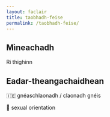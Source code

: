 ```yaml
---
layout: faclair
title: taobhadh-feise
permalink: /taobhadh-feise/
---
```


## Mìneachadh

Ri thighinn

## Eadar-theangachaidhean

&#x1f1ee;&#x1f1ea; gnéaschlaonadh / claonadh gnéis

&#x1f3f4;&#xe0067;&#xe0062;&#xe0065;&#xe006e;&#xe0067;&#xe007f; sexual orientation